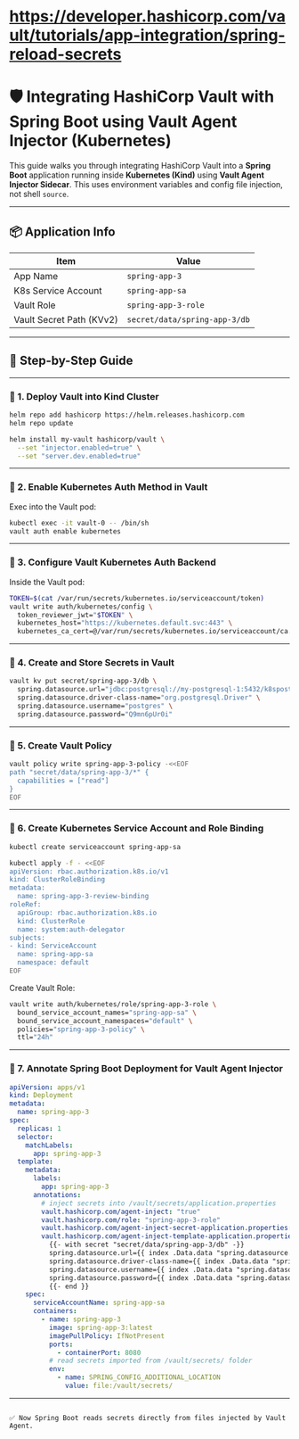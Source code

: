 # https://developer.hashicorp.com/vault/tutorials/app-integration/spring-reload-secrets

# 🛡️ Integrating HashiCorp Vault with Spring Boot using Vault Agent Injector (Kubernetes)

This guide walks you through integrating HashiCorp Vault into a **Spring Boot** application running inside **Kubernetes (Kind)** using **Vault Agent Injector Sidecar**. This uses environment variables and config file injection, not shell `source`.

---

## 📦 Application Info

| Item                     | Value                  |
|--------------------------|------------------------|
| App Name                 | `spring-app-3`         |
| K8s Service Account      | `spring-app-sa`        |
| Vault Role               | `spring-app-3-role`    |
| Vault Secret Path (KVv2)| `secret/data/spring-app-3/db` |

---

## 🔧 Step-by-Step Guide

---

### 🔹 1. Deploy Vault into Kind Cluster

```bash
helm repo add hashicorp https://helm.releases.hashicorp.com
helm repo update

helm install my-vault hashicorp/vault \
  --set "injector.enabled=true" \
  --set "server.dev.enabled=true"
```

---

### 🔹 2. Enable Kubernetes Auth Method in Vault

Exec into the Vault pod:

```bash
kubectl exec -it vault-0 -- /bin/sh
vault auth enable kubernetes
```

---

### 🔹 3. Configure Vault Kubernetes Auth Backend

Inside the Vault pod:

```bash
TOKEN=$(cat /var/run/secrets/kubernetes.io/serviceaccount/token)
vault write auth/kubernetes/config \
  token_reviewer_jwt="$TOKEN" \
  kubernetes_host="https://kubernetes.default.svc:443" \
  kubernetes_ca_cert=@/var/run/secrets/kubernetes.io/serviceaccount/ca.crt
```

---

### 🔹 4. Create and Store Secrets in Vault

```bash
vault kv put secret/spring-app-3/db \
  spring.datasource.url="jdbc:postgresql://my-postgresql-1:5432/k8spostgres" \
  spring.datasource.driver-class-name="org.postgresql.Driver" \
  spring.datasource.username="postgres" \
  spring.datasource.password="Q9mn6pUr0i"
```

---

### 🔹 5. Create Vault Policy

```bash
vault policy write spring-app-3-policy -<<EOF
path "secret/data/spring-app-3/*" {
  capabilities = ["read"]
}
EOF
```

---

### 🔹 6. Create Kubernetes Service Account and Role Binding

```bash
kubectl create serviceaccount spring-app-sa

kubectl apply -f - <<EOF
apiVersion: rbac.authorization.k8s.io/v1
kind: ClusterRoleBinding
metadata:
  name: spring-app-3-review-binding
roleRef:
  apiGroup: rbac.authorization.k8s.io
  kind: ClusterRole
  name: system:auth-delegator
subjects:
- kind: ServiceAccount
  name: spring-app-sa
  namespace: default
EOF
```

Create Vault Role:

```bash
vault write auth/kubernetes/role/spring-app-3-role \
  bound_service_account_names="spring-app-sa" \
  bound_service_account_namespaces="default" \
  policies="spring-app-3-policy" \
  ttl="24h"
```

---

### 🔹 7. Annotate Spring Boot Deployment for Vault Agent Injector

```yaml
apiVersion: apps/v1
kind: Deployment
metadata:
  name: spring-app-3
spec:
  replicas: 1
  selector:
    matchLabels:
      app: spring-app-3
  template:
    metadata:
      labels:
        app: spring-app-3
      annotations:
        # inject secrets into /vault/secrets/application.properties
        vault.hashicorp.com/agent-inject: "true"
        vault.hashicorp.com/role: "spring-app-3-role"
        vault.hashicorp.com/agent-inject-secret-application.properties: "secret/data/spring-app-3/db"
        vault.hashicorp.com/agent-inject-template-application.properties: |
          {{- with secret "secret/data/spring-app-3/db" -}}
          spring.datasource.url={{ index .Data.data "spring.datasource.url" }}
          spring.datasource.driver-class-name={{ index .Data.data "spring.datasource.driver-class-name" }}
          spring.datasource.username={{ index .Data.data "spring.datasource.username" }}
          spring.datasource.password={{ index .Data.data "spring.datasource.password" }}
          {{- end }}
    spec:
      serviceAccountName: spring-app-sa
      containers:
        - name: spring-app-3
          image: spring-app-3:latest
          imagePullPolicy: IfNotPresent
          ports:
            - containerPort: 8080
          # read secrets imported from /vault/secrets/ folder
          env:
            - name: SPRING_CONFIG_ADDITIONAL_LOCATION
              value: file:/vault/secrets/
```

---
```

✅ Now Spring Boot reads secrets directly from files injected by Vault Agent.
